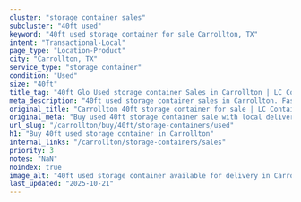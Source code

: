 ```yaml
---
cluster: "storage container sales"
subcluster: "40ft used"
keyword: "40ft used storage container for sale Carrollton, TX"
intent: "Transactional-Local"
page_type: "Location-Product"
city: "Carrollton, TX"
service_type: "storage container"
condition: "Used"
size: "40ft"
title_tag: "40ft Glo Used storage container Sales in Carrollton | LC Container"
meta_description: "40ft used storage container sales in Carrollton. Fast delivery, competitive pricing. Serving storage containers area. Quote ID: OYW. Call (214) 524-4168 for your free quote today."
original_title: "Carrollton 40ft storage container for sale | LC Container"
original_meta: "Buy used 40ft storage container sale with local delivery in Carrollton, TX. LC Container — local Since 2003. Request a fast quote today."
url_slug: "/carrollton/buy/40ft/storage-containers/used"
h1: "Buy 40ft used storage container in Carrollton"
internal_links: "/carrollton/storage-containers/sales"
priority: 3
notes: "NaN"
noindex: true
image_alt: "40ft used storage container available for delivery in Carrollton"
last_updated: "2025-10-21"
---
```


<!-- TODO: Add unique city/inventory copy, images, and internal links here. -->
